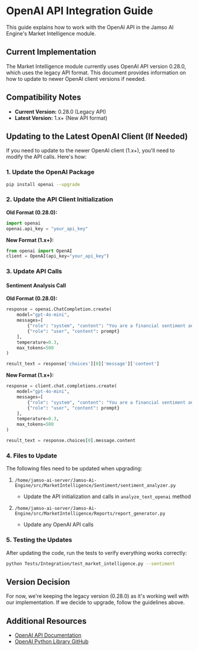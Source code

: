 # OpenAI API Integration Guide

This guide explains how to work with the OpenAI API in the Jamso AI Engine's Market Intelligence module.

## Current Implementation

The Market Intelligence module currently uses OpenAI API version 0.28.0, which uses the legacy API format. This document provides information on how to update to newer OpenAI client versions if needed.

## Compatibility Notes

- **Current Version:** 0.28.0 (Legacy API)
- **Latest Version:** 1.x+ (New API format)

## Updating to the Latest OpenAI Client (If Needed)

If you need to update to the newer OpenAI client (1.x+), you'll need to modify the API calls. Here's how:

### 1. Update the OpenAI Package

```bash
pip install openai --upgrade
```

### 2. Update the API Client Initialization

**Old Format (0.28.0):**
```python
import openai
openai.api_key = "your_api_key"
```

**New Format (1.x+):**
```python
from openai import OpenAI
client = OpenAI(api_key="your_api_key")
```

### 3. Update API Calls

#### Sentiment Analysis Call

**Old Format (0.28.0):**
```python
response = openai.ChatCompletion.create(
    model="gpt-4o-mini",
    messages=[
        {"role": "system", "content": "You are a financial sentiment analysis assistant."},
        {"role": "user", "content": prompt}
    ],
    temperature=0.3,
    max_tokens=500
)

result_text = response['choices'][0]['message']['content']
```

**New Format (1.x+):**
```python
response = client.chat.completions.create(
    model="gpt-4o-mini",
    messages=[
        {"role": "system", "content": "You are a financial sentiment analysis assistant."},
        {"role": "user", "content": prompt}
    ],
    temperature=0.3,
    max_tokens=500
)

result_text = response.choices[0].message.content
```

### 4. Files to Update

The following files need to be updated when upgrading:

1. `/home/jamso-ai-server/Jamso-Ai-Engine/src/MarketIntelligence/Sentiment/sentiment_analyzer.py` 
   - Update the API initialization and calls in `analyze_text_openai` method

2. `/home/jamso-ai-server/Jamso-Ai-Engine/src/MarketIntelligence/Reports/report_generator.py`
   - Update any OpenAI API calls

### 5. Testing the Updates

After updating the code, run the tests to verify everything works correctly:

```bash
python Tests/Integration/test_market_intelligence.py --sentiment
```

## Version Decision

For now, we're keeping the legacy version (0.28.0) as it's working well with our implementation. If we decide to upgrade, follow the guidelines above.

## Additional Resources

- [OpenAI API Documentation](https://platform.openai.com/docs/api-reference/introduction)
- [OpenAI Python Library GitHub](https://github.com/openai/openai-python)
